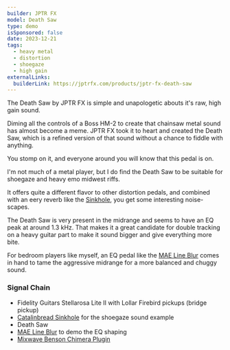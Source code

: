 ```yaml
---
builder: JPTR FX
model: Death Saw
type: demo
isSponsored: false
date: 2023-12-21
tags:
  - heavy metal
  - distortion
  - shoegaze
  - high gain
externalLinks:
  builderLink: https://jptrfx.com/products/jptr-fx-death-saw
---
```


The Death Saw by JPTR FX is simple and unapologetic abouts it's raw, high gain sound.

Diming all the controls of a Boss HM-2 to create that chainsaw metal sound has almost become a meme. JPTR FX took it to heart and created the Death Saw, which is a refined version of that sound without a chance to fiddle with anything.

You stomp on it, and everyone around you will know that this pedal is on.

I'm not much of a metal player, but I do find the Death Saw to be suitable for shoegaze and heavy emo midwest riffs.

It offers quite a different flavor to other distortion pedals, and combined with an eery reverb like the [Sinkhole](/demos/catalinbread-sinkhole), you get some interesting noise-scapes.

The Death Saw is very present in the midrange and seems to have an EQ peak at around 1.3 kHz. That makes it a great candidate for double tracking on a heavy guitar part to make it sound bigger and give everything more bite.

For bedroom players like myself, an EQ pedal like the [MAE Line Blur](/demos/mask-audio-electronics-line-blur) comes in hand to tame the aggressive midrange for a more balanced and chuggy sound.

### Signal Chain

- Fidelity Guitars Stellarosa Lite II with Lollar Firebird pickups (bridge pickup)
- [Catalinbread Sinkhole](/demos/catalinbread-sinkhole) for the shoegaze sound example
- Death Saw
- [MAE Line Blur](/demos/mask-audio-electronics-line-blur) to demo the EQ shaping
- [Mixwave Benson Chimera Plugin](https://www.mixwave.net/products/benson-chimera)

